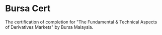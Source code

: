 # Bursa Cert
The certification of completion for "The Fundamental &amp; Technical Aspects of Derivatives Markets" by Bursa Malaysia.

